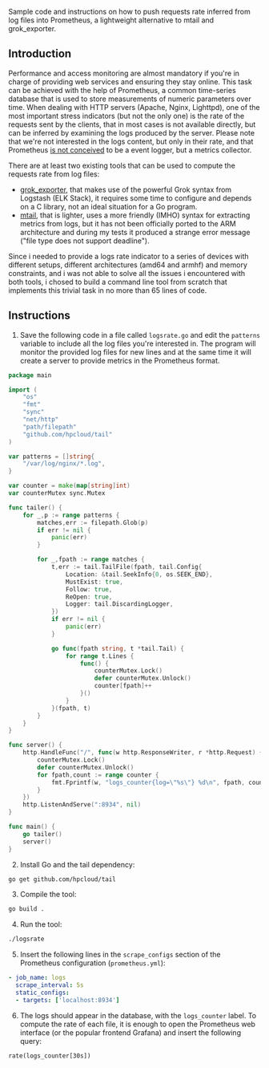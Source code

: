 Sample code and instructions on how to push requests rate inferred from log files into Prometheus, a lightweight alternative to mtail and grok_exporter.

## Introduction

Performance and access monitoring are almost mandatory if you're in charge of providing web services and ensuring they stay online. This task can be achieved with the help of Prometheus, a common time-series database that is used to store measurements of numeric parameters over time. When dealing with HTTP servers (Apache, Nginx, Lighttpd), one of the most important stress indicators (but not the only one) is the rate of the requests sent by the clients, that in most cases is not available directly, but can be inferred by examining the logs produced by the server. Please note that we're not interested in the logs content, but only in their rate, and that Prometheus [is not conceived](https://prometheus.io/docs/introduction/faq/#how-to-feed-logs-into-prometheus) to be a event logger, but a metrics collector.

There are at least two existing tools that can be used to compute the requests rate from log files:
* [grok_exporter](https://github.com/fstab/grok_exporter), that makes use of the powerful Grok syntax from Logstash (ELK Stack), it requires some time to configure and depends on a C library, not an ideal situation for a Go program.
* [mtail](https://github.com/google/mtail), that is lighter, uses a more friendly (IMHO) syntax for extracting metrics from logs, but it has not been officially ported to the ARM architecture and during my tests it produced a strange error message ("file type does not support deadline").

Since i needed to provide a logs rate indicator to a series of devices with different setups, different architectures (amd64 and armhf) and memory constraints, and i was not able to solve all the issues i encountered with both tools, i chosed to build a command line tool from scratch that implements this trivial task in no more than 65 lines of code.

## Instructions

1) Save the following code in a file called `logsrate.go` and edit the `patterns` variable to include all the log files you're interested in. The program will monitor the provided log files for new lines and at the same time it will create a server to provide metrics in the Prometheus format.
```go
package main

import (
    "os"
    "fmt"
    "sync"
    "net/http"
    "path/filepath"
    "github.com/hpcloud/tail"
)

var patterns = []string{
    "/var/log/nginx/*.log",
}

var counter = make(map[string]int)
var counterMutex sync.Mutex

func tailer() {
    for _,p := range patterns {
        matches,err := filepath.Glob(p)
        if err != nil {
            panic(err)
        }

        for _,fpath := range matches {
            t,err := tail.TailFile(fpath, tail.Config{
                Location: &tail.SeekInfo{0, os.SEEK_END},
                MustExist: true,
                Follow: true,
                ReOpen: true,
                Logger: tail.DiscardingLogger,
            })
            if err != nil {
                panic(err)
            }

            go func(fpath string, t *tail.Tail) {
                for range t.Lines {
                    func() {
                        counterMutex.Lock()
                        defer counterMutex.Unlock()
                        counter[fpath]++
                    }()
                }
            }(fpath, t)
        }
    }
}

func server() {
    http.HandleFunc("/", func(w http.ResponseWriter, r *http.Request) {
        counterMutex.Lock()
        defer counterMutex.Unlock()
        for fpath,count := range counter {
            fmt.Fprintf(w, "logs_counter{log=\"%s\"} %d\n", fpath, count)
        }
    })
    http.ListenAndServe(":8934", nil)
}

func main() {
    go tailer()
    server()
}
```

2) Install Go and the tail dependency:
```bash
go get github.com/hpcloud/tail
```

3) Compile the tool:
```bash
go build .
```

4) Run the tool:
```bash
./logsrate
```

5) Insert the following lines in the `scrape_configs` section of the Prometheus configuration (`prometheus.yml`):
```yml
- job_name: logs
  scrape_interval: 5s
  static_configs:
  - targets: ['localhost:8934']
```

6) The logs should appear in the database, with the `logs_counter` label. To compute the rate of each file, it is enough to open the Prometheus web interface (or the popular frontend Grafana) and insert the following query:
```
rate(logs_counter[30s])
```
